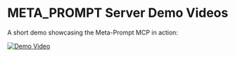 # META_PROMPT Server Demo Videos

A short demo showcasing the Meta-Prompt MCP in action:

[![Demo Video](../../../../meta-prompt-mcp-server/public/demo.png)](https://youtu.be/KATOgaj2upI) 